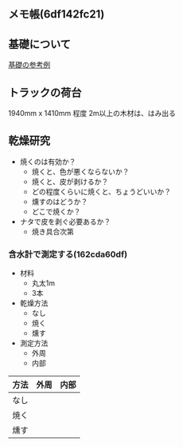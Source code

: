 メモ帳(6df142fc21)
---

## 基礎について
[基礎の参考例](https://note.com/kenjiusui/n/nf8922d48a5d2)

## トラックの荷台
1940mm x 1410mm 程度
2m以上の木材は、はみ出る

## 乾燥研究
- 焼くのは有効か？
  - 焼くと、色が悪くならないか？
  - 焼くと、皮が剥けるか？
  - どの程度くらいに焼くと、ちょうどいいか？
  - 燻すのはどうか？
  - どこで焼くか？
- ナタで皮を剥ぐ必要あるか？
  - 焼き具合次第

### 含水計で測定する(162cda60df)
- 材料
  - 丸太1m
  - 3本
- 乾燥方法
  - なし
  - 焼く
  - 燻す
- 測定方法
  - 外周
  - 内部

| 方法 | 外周 | 内部 |
| --- | -- | --- |
| なし | | |
| 焼く | | |
| 燻す | | |




